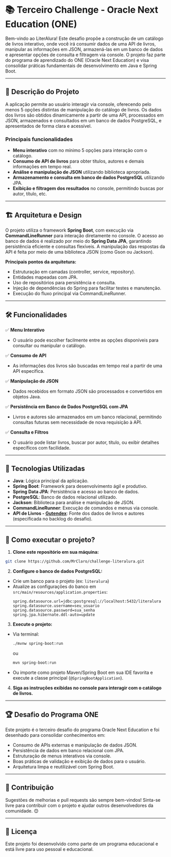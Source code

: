 # 📚 Terceiro Challenge - Oracle Next Education (ONE)

Bem-vindo ao LiterAlura! Este desafio propõe a construção de um catálogo de livros interativo, onde você irá consumir dados de uma API de livros, manipular as informações em JSON, armazená-las em um banco de dados e apresentar opções de consulta e filtragem via console. O projeto faz parte do programa de aprendizado do ONE (Oracle Next Education) e visa consolidar práticas fundamentais de desenvolvimento em Java e Spring Boot.

---

## 📜 Descrição do Projeto

A aplicação permite ao usuário interagir via console, oferecendo pelo menos 5 opções distintas de manipulação do catálogo de livros. Os dados dos livros são obtidos dinamicamente a partir de uma API, processados em JSON, armazenados e consultados em um banco de dados PostgreSQL, e apresentados de forma clara e acessível.

### Principais funcionalidades

- **Menu interativo** com no mínimo 5 opções para interação com o catálogo.
- **Consumo de API de livros** para obter títulos, autores e demais informações em tempo real.
- **Análise e manipulação de JSON** utilizando biblioteca apropriada.
- **Armazenamento e consulta em banco de dados PostgreSQL** utilizando JPA.
- **Exibição e filtragem dos resultados** no console, permitindo buscas por autor, título, etc.

---

## 🏗️ Arquitetura e Design

O projeto utiliza o framework **Spring Boot**, com execução via **CommandLineRunner** para interação diretamente no console. O acesso ao banco de dados é realizado por meio do **Spring Data JPA**, garantindo persistência eficiente e consultas flexíveis. A manipulação das respostas da API é feita por meio de uma biblioteca JSON (como Gson ou Jackson).

**Principais pontos da arquitetura:**
- Estruturação em camadas (controller, service, repository).
- Entidades mapeadas com JPA.
- Uso de repositórios para persistência e consulta.
- Injeção de dependências do Spring para facilitar testes e manutenção.
- Execução do fluxo principal via CommandLineRunner.

---

## 🛠️ Funcionalidades

✅ **Menu Interativo**
- O usuário pode escolher facilmente entre as opções disponíveis para consultar ou manipular o catálogo.

✅ **Consumo de API**
- As informações dos livros são buscadas em tempo real a partir de uma API específica.

✅ **Manipulação de JSON**
- Dados recebidos em formato JSON são processados e convertidos em objetos Java.

✅ **Persistência em Banco de Dados PostgreSQL com JPA**
- Livros e autores são armazenados em um banco relacional, permitindo consultas futuras sem necessidade de nova requisição à API.

✅ **Consulta e Filtros**
- O usuário pode listar livros, buscar por autor, título, ou exibir detalhes específicos com facilidade.

---

## 🚀 Tecnologias Utilizadas

- **Java**: Lógica principal da aplicação.
- **Spring Boot**: Framework para desenvolvimento ágil e produtivo.
- **Spring Data JPA**: Persistência e acesso ao banco de dados.
- **PostgreSQL**: Banco de dados relacional utilizado.
- **Jackson**: Biblioteca para análise e manipulação de JSON.
- **CommandLineRunner**: Execução de comandos e menus via console.
- **API de Livros - [Gutendex](https://gutendex.com/)**: Fonte dos dados de livros e autores (especificada no backlog do desafio).

---

## 🔧 Como executar o projeto?

1. **Clone este repositório em sua máquina:**
```sh
git clone https://github.com/MrClaro/challenge-literalura.git
```

2. **Configure o banco de dados PostgreSQL:**
- Crie um banco para o projeto (ex: `literalura`)
- Atualize as configurações do banco em `src/main/resources/application.properties`:
    ```
    spring.datasource.url=jdbc:postgresql://localhost:5432/literalura
    spring.datasource.username=seu_usuario
    spring.datasource.password=sua_senha
    spring.jpa.hibernate.ddl-auto=update
    ```

3. **Execute o projeto:**
- Via terminal:
    ```sh
    ./mvnw spring-boot:run
    ```
    ou
    ```sh
    mvn spring-boot:run
    ```
- Ou importe como projeto Maven/Spring Boot em sua IDE favorita e execute a classe principal (`@SpringBootApplication`).

4. **Siga as instruções exibidas no console para interagir com o catálogo de livros.**

---

## 🏆 Desafio do Programa ONE

Este projeto é o terceiro desafio do programa Oracle Next Education e foi desenhado para consolidar conhecimentos em:

- Consumo de APIs externas e manipulação de dados JSON.
- Persistência de dados em banco relacional com JPA.
- Estruturação de menus interativos via console.
- Boas práticas de validação e exibição de dados para o usuário.
- Arquitetura limpa e reutilizável com Spring Boot.

---

## 🤝 Contribuição

Sugestões de melhorias e pull requests são sempre bem-vindos! Sinta-se livre para contribuir com o projeto e ajudar outros desenvolvedores da comunidade. 😊

---

## 📄 Licença

Este projeto foi desenvolvido como parte de um programa educacional e está livre para uso pessoal e educacional.
